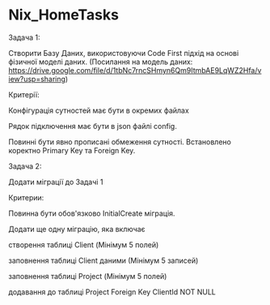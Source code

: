 # Nix_HomeTasks
Задача 1: 

Cтворити Базу Даних, використовуючи Code First підхід на основі фізичної моделі даних. (Посилання на модель даних: https://drive.google.com/file/d/1tbNc7rncSHmyn6Qm9ItmbAE9LqWZ2Hfa/view?usp=sharing)


Критерії:

Конфігурація сутностей має бути в окремих файлах

Рядок підключення має бути в json файлі config.

Повинні бути явно прописані обмеження сутності. Встановлено коректно Primary Key та Foreign Key.


Задача 2: 

Додати міграції до Задачі 1


Критерии:

Повинна бути обов'язково InitialCreate міграція.

Додати ще одну міграцію, яка включає 

створення таблиці Client (Мінімум 5 полей)

заповнення таблиці Client даними (Мінімум 5 записей)

заповнення таблиці Project (Мінімум 5 полей)

додавання до таблиці Project Foreign Key ClientId NOT NULL

